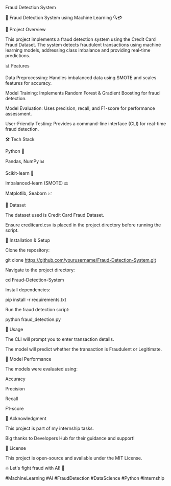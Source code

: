 Fraud Detection System

🚀 Fraud Detection System using Machine Learning 🔍💳

📌 Project Overview

This project implements a fraud detection system using the Credit Card Fraud Dataset. The system detects fraudulent transactions using machine learning models, addressing class imbalance and providing real-time predictions.

📊 Features

Data Preprocessing: Handles imbalanced data using SMOTE and scales features for accuracy.

Model Training: Implements Random Forest & Gradient Boosting for fraud detection.

Model Evaluation: Uses precision, recall, and F1-score for performance assessment.

User-Friendly Testing: Provides a command-line interface (CLI) for real-time fraud detection.

🛠 Tech Stack

Python 🐍

Pandas, NumPy 📊

Scikit-learn 🤖

Imbalanced-learn (SMOTE) ⚖️

Matplotlib, Seaborn 📈

📂 Dataset

The dataset used is Credit Card Fraud Dataset.

Ensure creditcard.csv is placed in the project directory before running the script.

🔧 Installation & Setup

Clone the repository:

git clone https://github.com/yourusername/Fraud-Detection-System.git

Navigate to the project directory:

cd Fraud-Detection-System

Install dependencies:

pip install -r requirements.txt

Run the fraud detection script:

python fraud_detection.py

🎯 Usage

The CLI will prompt you to enter transaction details.

The model will predict whether the transaction is Fraudulent or Legitimate.

📌 Model Performance

The models were evaluated using:

Accuracy

Precision

Recall

F1-score

🤝 Acknowledgment

This project is part of my internship tasks.

Big thanks to Developers Hub for their guidance and support!

📜 License

This project is open-source and available under the MIT License.

🔥 Let's fight fraud with AI! 🚀

#MachineLearning #AI #FraudDetection #DataScience #Python #Internship
